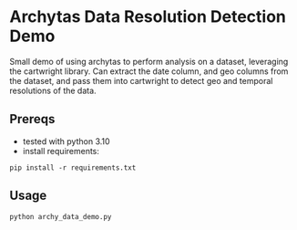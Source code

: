 # Archytas Data Resolution Detection Demo
Small demo of using archytas to perform analysis on a dataset, leveraging the cartwright library. Can extract the date column, and geo columns from the dataset, and pass them into cartwright to detect geo and temporal resolutions of the data.

## Prereqs
- tested with python 3.10
- install requirements:
```
pip install -r requirements.txt
```

## Usage
```
python archy_data_demo.py
```